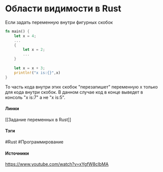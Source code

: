 # Области видимости в Rust
Если задать переменную внутри фигурных скобок
``` rust
fn main() {
	let x = 4;
	...
	{
		let x = 2;
		...
	}
	
	let x = x + 3;
	println!("x is:{}",x)
}
```
То часть кода внутри этих скобок "перезапишет" переменную x только для кода внутри скобок. В данном случае код в конце выведет в консоль "x is:7" а не "x is:5".

#### Линки
 [[Задание переменных в Rust]]
#### Тэги
 #Rust 
 #Программирование 
#### Источники
 https://www.youtube.com/watch?v=xYgfW8cIbMA